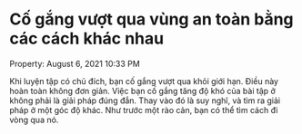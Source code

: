 ---
---

# Cố gắng vượt qua vùng an toàn bằng các cách khác nhau

Property: August 6, 2021 10:33 PM

Khi luyện tập có chủ đích, bạn cố gắng vượt qua khỏi giới hạn. Điều này hoàn toàn không đơn giản. Việc bạn cố gắng tăng độ khó của bài tập ở không phải là giải pháp đúng đắn. Thay vào đó là suy nghĩ, và tìm ra giải pháp ở một góc độ khác. Như trước một rào cản, bạn có thể tìm cách đi vòng qua nó.